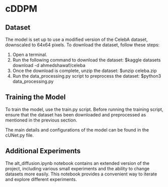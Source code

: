 # cDDPM

## Dataset

The model is set up to use a modified version of the CelebA dataset, downscaled to 64x64 pixels. To download the dataset, follow these steps:

1. Open a terminal.
2. Run the following command to download the dataset: $kaggle datasets download -d ahmedshawaf/celeba
3. Once the download is complete, unzip the dataset: $unzip celeba.zip
4. Run the data_processing.py script to preprocess the dataset: $python3 data_processing.py


## Training the Model

To train the model, use the train.py script. Before running the training script, ensure that the dataset has been downloaded and preprocessed as mentioned in the previous section.

The main details and configurations of the model can be found in the cUNet.py file.

## Additional Experiments

The alt_diffusion.ipynb notebook contains an extended version of the project, including various small experiments and the ability to change datasets more easily. This notebook provides a convenient way to iterate and explore different experiments.
